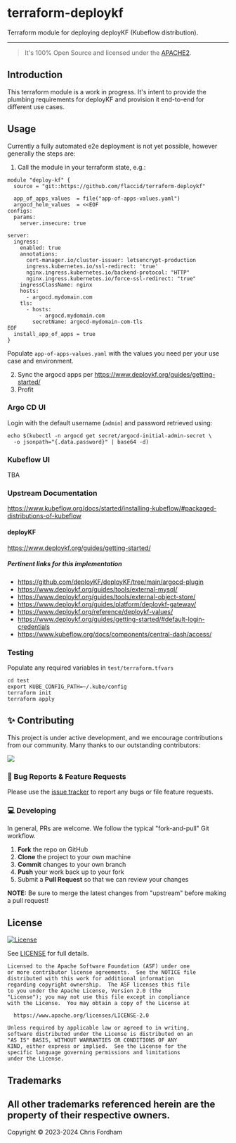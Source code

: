 
<!-- markdownlint-disable -->
# terraform-deploykf
<!-- markdownlint-restore -->

<!--

  ** DO NOT EDIT THIS FILE
  **
  ** This file was automatically generated by the `build-harness`.
  ** 1) Make all changes to `README.yaml`
  ** 2) Run `make init` (you only need to do this once)
  ** 3) Run`make readme` to rebuild this file.
  **

-->

Terraform module for deploying deployKF (Kubeflow distribution).

---
>
> It's 100% Open Source and licensed under the [APACHE2](LICENSE).
>




## Introduction

This terraform module is a work in progress. It's intent to provide the plumbing requirements for deployKF and provision it end-to-end for different use cases.



## Usage

Currently a fully automated e2e deployment is not yet possible, however generally the steps are:

1. Call the module in your terraform state, e.g.:

```
module "deploy-kf" {
  source = "git::https://github.com/flaccid/terraform-deploykf"

  app_of_apps_values  = file("app-of-apps-values.yaml")
  argocd_helm_values  = <<EOF
configs:
  params:
    server.insecure: true

server:
  ingress:
    enabled: true
    annotations:
      cert-manager.io/cluster-issuer: letsencrypt-production
      ingress.kubernetes.io/ssl-redirect: 'true'
      nginx.ingress.kubernetes.io/backend-protocol: "HTTP"
      nginx.ingress.kubernetes.io/force-ssl-redirect: "true"
    ingressClassName: nginx
    hosts:
      - argocd.mydomain.com
    tls:
      - hosts:
          - argocd.mydomain.com
        secretName: argocd-mydomain-com-tls
EOF
  install_app_of_apps = true
}
```
Populate `app-of-apps-values.yaml` with the values you need per your use case and environment.

2. Sync the argocd apps per https://www.deploykf.org/guides/getting-started/
3. Profit

### Argo CD UI

Login with the default username (`admin`) and password retrieved using:

```
echo $(kubectl -n argocd get secret/argocd-initial-admin-secret \
  -o jsonpath="{.data.password}" | base64 -d)
``` 

### Kubeflow UI

TBA

### Upstream Documentation

https://www.kubeflow.org/docs/started/installing-kubeflow/#packaged-distributions-of-kubeflow

#### deployKF

https://www.deploykf.org/guides/getting-started/

##### Pertinent links for this implementation

- https://github.com/deployKF/deployKF/tree/main/argocd-plugin
- https://www.deploykf.org/guides/tools/external-mysql/
- https://www.deploykf.org/guides/tools/external-object-store/
- https://www.deploykf.org/guides/platform/deploykf-gateway/
- https://www.deploykf.org/reference/deploykf-values/
- https://www.deploykf.org/guides/getting-started/#default-login-credentials
- https://www.kubeflow.org/docs/components/central-dash/access/

### Testing

Populate any required variables in `test/terraform.tfvars`
```
cd test
export KUBE_CONFIG_PATH=~/.kube/config
terraform init
terraform apply
```








## ✨ Contributing

This project is under active development, and we encourage contributions from our community. 
Many thanks to our outstanding contributors:

<a href="https://github.com/flaccid/terraform-deploykf/graphs/contributors">
  <img src="https://contrib.rocks/image?repo=flaccid/terraform-deploykf&max=24" />
</a>

### 🐛 Bug Reports & Feature Requests

Please use the [issue tracker](https://github.com/flaccid/terraform-deploykf/issues) to report any bugs or file feature requests.

### 💻 Developing

In general, PRs are welcome. We follow the typical "fork-and-pull" Git workflow.

 1. **Fork** the repo on GitHub
 2. **Clone** the project to your own machine
 3. **Commit** changes to your own branch
 4. **Push** your work back up to your fork
 5. Submit a **Pull Request** so that we can review your changes

**NOTE:** Be sure to merge the latest changes from "upstream" before making a pull request!

## License

[![License](https://img.shields.io/badge/License-Apache%202.0-blue.svg)](https://opensource.org/licenses/Apache-2.0)

See [LICENSE](LICENSE) for full details.

```text
Licensed to the Apache Software Foundation (ASF) under one
or more contributor license agreements.  See the NOTICE file
distributed with this work for additional information
regarding copyright ownership.  The ASF licenses this file
to you under the Apache License, Version 2.0 (the
"License"); you may not use this file except in compliance
with the License.  You may obtain a copy of the License at

  https://www.apache.org/licenses/LICENSE-2.0

Unless required by applicable law or agreed to in writing,
software distributed under the License is distributed on an
"AS IS" BASIS, WITHOUT WARRANTIES OR CONDITIONS OF ANY
KIND, either express or implied.  See the License for the
specific language governing permissions and limitations
under the License.
```

## Trademarks

All other trademarks referenced herein are the property of their respective owners.
---
Copyright © 2023-2024 Chris Fordham


<!-- markdownlint-disable -->

<!-- markdownlint-restore -->
